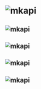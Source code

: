 # ![mkapi](measures.corporate|plain|link|sourcelink)

## ![mkapi](measures.corporate.book_leverage||link|sourcelink)
## ![mkapi](measures.corporate.roa||link|sourcelink)
## ![mkapi](measures.corporate.roe||link|sourcelink)
## ![mkapi](measures.corporate.tangibility||link|sourcelink)
